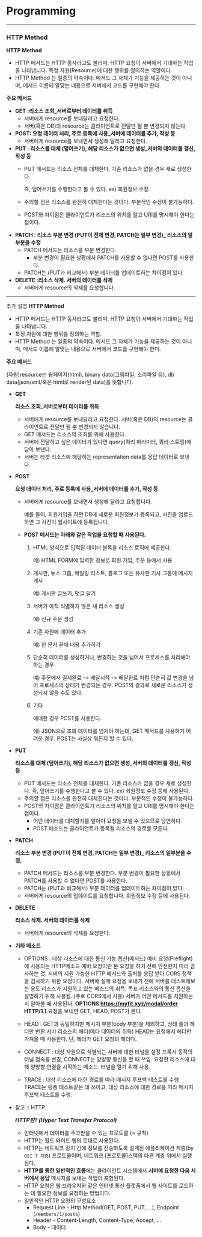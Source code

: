 
# Programming

---
### HTTP Method

**HTTP Method**

- HTTP 메서드는 HTTP 동사라고도 불리며, HTTP 요청이 서버에서 기대하는 작업을 나타냅니다. 특정 자원(Resource)에 대한 행위를 정의하는 역할이다.
- HTTP Method 는 일종의 약속이다. 메서드 그 자체가 기능을 제공하는 것이 아니며, 메서드 이름에 알맞는 내용으로 서버에서 코드를 구현해야 한다.

**주요 메서드**

- **GET :리소스 조회_서버로부터 데이터를 취득**
    - 서버에게 resource를 보내달라고 요청한다.
    - 서버(혹은 DB)의 resource는 클라이언트로 전달만 될 뿐 변경되지 않는다.
- **POST: 요청 데이터 처리, 주로 등록에 사용_서버에 데이터를 추가, 작성 등**
    - 서버에게 resource를 보내면서 생성해 달라고 요청한다.
- **PUT :  리소스를 대체 (덮어쓰기), 해당 리소스가 없으면 생성_서버의 데이터를 갱신, 작성 등**
    - PUT 메서드는 리소스 전체를 대체한다. 기존 리소스가 없을 경우 새로 생성한다.

      즉, 덮어쓰기를 수행한다고 볼 수 있다. ex) 회원정보 수정

    - 주의할 점은 리소스를 완전히 대체한다는 것이다. 부분적인 수정이 불가능하다.
    - POST와 차이점은 클라이언트가 리소스의 위치를 알고 URI를 명시해야 한다는 점이다.
- **PATCH : 리소스 부분 변경 (PUT이 전체 변경,  PATCH는 일부 변경)_ 리소스의 일부분을 수정**
    - PATCH 메서드는 리소스를 부분 변경한다.
        - 부분 변경이 필요한 상황에서 PATCH를 사용할 수 없다면 POST를 사용한다.
    - PATCH는 (PUT과 비교해서) 부분 데이터를 업데이트하는 차이점이 있다.
- **DELETE :리소스 삭제. 서버의 데이터를 삭제**
    - 서버에게 resource의 삭제를 요청합니다.

---
추가 설명
**HTTP Method**

- HTTP 메서드는 HTTP 동사라고도 불리며, HTTP 요청이 서버에서 기대하는 작업을 나타냅니다.
- 특정 자원에 대한 행위를 정의하는 역할.
- HTTP Method 는 일종의 약속이다. 메서드 그 자체가 기능을 제공하는 것이 아니며, 메서드 이름에 알맞는 내용으로 서버에서 코드를 구현해야 한다.

**주요 메서드**

(자원)resource는 웝페이지(html), binary data(그림파일, 소리파일 등), db data(json/xml/혹은 html로 render된 data)를 뜻합니다.

- **GET**

  **리소스 조회_서버로부터 데이터를 취득**

  - 서버에게 resource를 보내달라고 요청한다.
    서버(혹은 DB)의 resource는 클라이언트로 전달만 될 뿐 변경되지 않습니다.
  - GET 메서드는 리소스의 조회를 위해 사용한다.
  - 서버에 전달하고 싶은 데이터가 있다면 query(쿼리 파라미터, 쿼리 스트링)에 담아 보낸다.
  - 서버는 타겟 리소스에 해당하는 representation data를 응답 데이터로 보낸다.
- **POST**

  **요청 데이터 처리, 주로 등록에 사용_서버에 데이터를 추가, 작성 등**

  - 서버에게 resource를 보내면서 생성해 달라고 요청합니다.

    예를 들어, 회원가입을 하면 DB에 새로운 회원정보가 등록되고, 사진을 업로드 하면 그 사진이 웹사이트에 등록됩니다.

  - **POST 메서드는 아래와 같은 작업을 요청할 때 사용된다.**
    1. HTML 양식으로 입력된 데이터 블록을 리소스 로직에 제공한다.

       예) HTML FORM에 입력한 정보로 회원 가입, 주문 등에서 사용

    2. 게시판, 뉴스 그룹, 메일링 리스트, 블로그 또는 유사한 기사 그룹에 메시지 게시

       예) 게시판 글쓰기, 댓글 달기

    3. 서버가 아직 식별하지 않은 새 리소스 생성

       예) 신규 주문 생성

    4. 기존 자원에 데이터 추가

       예) 한 문서 끝에 내용 추가하기

    5. 단순히 데이터를 생성하거나, 변경하는 것을 넘어서 프로세스를 처리해야 하는 경우

       예) 주문에서 결제완료 -> 배달시작 -> 배달완료 처럼 단순히 값 변경을 넘어 프로세스의 상태가 변경되는 경우. POST의 결과로 새로운 리소스가 생성되지 않을 수도 있다.

    6. 기타

       애매한 경우 POST를 사용한다.

       예) JSON으로 조회 데이터를 넘겨야 하는데, GET 메서드를 사용하기 어려운 경우. POST는 사실상 뭐든지 할 수 있다.

- **PUT**

  **리소스를 대체 (덮어쓰기), 해당 리소스가 없으면 생성_서버의 데이터를 갱신, 작성 등**

  - PUT 메서드는 리소스 전체를 대체한다. 기존 리소스가 없을 경우 새로 생성한다. 즉, 덮어쓰기를 수행한다고 볼 수 있다. ex) 회원정보 수정 등에 사용된다.
  - 주의할 점은 리소스를 완전히 대체한다는 것이다. 부분적인 수정이 불가능하다.
  - POST와 차이점은 클라이언트가 리소스의 위치를 알고 URI를 명시해야 한다는 점이다.
    - 어떤 데이터를 대체할지를 알아야 요청을 보낼 수 있으므로 당연하다.
    - POST 메소드는 클라이언트가 등록될 리소스의 경로를 모른다.
- **PATCH**

  **리소스 부분 변경 (PUT이 전체 변경,  PATCH는 일부 변경)_ 리소스의 일부분을 수정,**

  - PATCH 메서드는 리소스를 부분 변경한다. 부분 변경이 필요한 상황에서 PATCH를 사용할 수 없다면 POST를 사용한다.
  - PATCH는 (PUT과 비교해서) 부분 데이터를 업데이트하는 차이점이 있다.
  - 서버에게 resource의 업데이트를 요청합니다. 회원정보 수정 등에 사용된다.
- **DELETE**

  **리소스 삭제. 서버의 데이터를 삭제**

  - 서버에게 resource의 삭제를 요청한다.
- **기타 메소드**
  - OPTIONS : 대상 리소스에 대한 통신 가능 옵션(메서드)
    예비 요청(Preflight)에 사용되는 HTTP메소드
    예비 요청이란 본 요청을 하기 전에 안전한지 미리 검사하는 것.
    서버의 지원 가능한 HTTP 메서드와 출처를 응답 받아 CORS 정책을 검사하기 위한 요청이다.
    서버에 실제 요청을 보내기 전에 서버를 테스트해보는 용도
    리소스가 지원하고 있는 메소드의 취득.
    목표 리소스와의 통신 옵션을 설명하기 위해 사용됨. (주로 CORS에서 사용)
    서버가 어떤 메서드를 지원하는지 알아볼 때 사용된다.
    **OPTIONS https://myfit.xyz/modal/order HTTP/1.1** 요청을 보내면
    GET, HEAD, POST가 온다.

  - HEAD : GET과 동일하지만 메시지 부분(body 부분)을 제외하고, 상태 줄과 헤더만 반환
    서버 리소스의 헤더(메타 데이터의 취득)
    HEAD는 요청에서 헤더만 가져올 때 사용한다. 단, 헤더가 GET 요청의 헤더다.
  
  - CONNECT : 대상 자원으로 식별되는 서버에 대한 터널을 설정
    프록시 동작의 터널 접속을 변경, CONNECT는 양뱡향 통신을 할 때 쓰임.
    요청한 리소스에 대해 양방향 연결을 시작하는 메소드. 터널을 열기 위해 사용.

  - TRACE : 대상 리소스에 대한 경로를 따라 메시지 루프백 테스트를 수행
    TRACE는 핑퐁 테스트같은 데 쓰이고,
    대상 리소스에 대한 경로를 따라 메시지 루프백 테스트를 수행.

- 참고 :: HTTP

  ***HTTP란? (Hyper Text Transfer Protocol)***
  - 인터넷에서 데이터를 주고받을 수 있는 프로토콜 (= 규칙)
  - HTTP는 월드 와이드 웹의 토대로 사용된다.
  - HTTP는 네트워크 장치 간에 정보를 전송하도록 설계된 애플리케이션 계층(by `OSI 7 계층`) 프로토콜이며, 네트워크 [프로토콜]스택의 다른 계층 위에서 실행된다.
  - **HTTP를 통한 일반적인 흐름**에는 클라이언트 시스템에서 **서버에 요청한 다음 서버에서 응답** 메시지를 보내는 작업이 포함된다.
  - HTTP 요청은 웹 브라우저와 같은 인터넷 통신 플랫폼에서 웹 사이트를 로드하는 데 필요한 정보를 요청하는 방법이다.
  - 일반적인 HTTP 요청의 구성요소
    - Request Line - Http Method(GET, POST, PUT, …), Endpoint (`/members/1/posts`)
    - Header - Content-Length, Content-Type, Accept, …
    - Body - 데이터